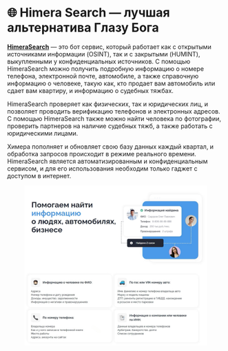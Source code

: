 # 🌐 Himera Search — лучшая альтернатива Глазу Бога

[**HimeraSearch**](https://botiprobiva.top/HimeraSearch/) — это бот сервис, который работает как с открытыми источниками информации (OSINT), так и с закрытыми (HUMINT), выкупленными у конфиденциальных источников. С помощью HimeraSearch можно получить подробную информацию о номере телефона, электронной почте, автомобиле, а также справочную информацию о человеке, такую как, кто продает вам автомобиль или сдает вам квартиру, и информацию о судебных тяжбах.

HimeraSearch проверяет как физических, так и юридических лиц, и позволяет проводить верификацию телефонов и электронных адресов. С помощью HimeraSearch также можно найти человека по фотографии, проверить партнеров на наличие судебных тяжб, а также работать с юридическими лицами.

Химера пополняет и обновляет свою базу данных каждый квартал, и обработка запросов происходит в режиме реального времени. HimeraSearch является автоматизированным и конфиденциальным сервисом, и для его использования необходим только гаджет с доступом в интернет.

<figure><img src="../.gitbook/assets/HM (1).jpg" alt=""><figcaption></figcaption></figure>
